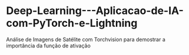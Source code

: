 # Deep-Learning---Aplicacao-de-IA-com-PyTorch-e-Lightning
Análise de Imagens de Satélite com Torchvision para demostrar a importância da função de ativação
